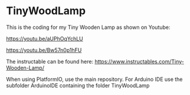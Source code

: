 # TinyWoodLamp

This is the coding for my Tiny Wooden Lamp as shown on Youtube:

https://youtu.be/aUPhOqYchLU

https://youtu.be/Bw57n0p1hFU

The instructable can be found here:
https://www.instructables.com/Tiny-Wooden-Lamp/


When using PlatformIO, use the main repository. 
For Arduino IDE use the subfolder ArduinoIDE containing the folder TinyWoodLamp
